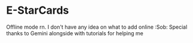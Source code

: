 # E-StarCards
Offline mode rn. I don't have any idea on what to add online :Sob:
Special thanks to Gemini alongside with tutorials for helping me 
